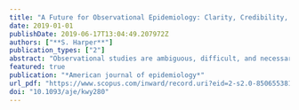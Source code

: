 ```yaml
---
title: "A Future for Observational Epidemiology: Clarity, Credibility, Transparency"
date: 2019-01-01
publishDate: 2019-06-17T13:04:49.207972Z
authors: ["**S. Harper**"]
publication_types: ["2"]
abstract: "Observational studies are ambiguous, difficult, and necessary for epidemiology. Presently, there are concerns that the evidence produced by most observational studies in epidemiology is not credible and contributes to research waste. I argue that observational epidemiology could be improved by focusing greater attention on 1) defining questions that make clear whether the inferential goal is descriptive or causal; 2) greater utilization of quantitative bias analysis and alternative research designs that aim to decrease the strength of assumptions needed to estimate causal effects; and 3) promoting, experimenting with, and perhaps institutionalizing both reproducible research standards and replication studies to evaluate the fragility of study findings in epidemiology. Greater clarity, credibility, and transparency in observational epidemiology will help to provide reliable evidence that can serve as a basis for making decisions about clinical or population-health interventions. o̧pyright The Author(s) 2019. Published by Oxford University Press on behalf of the Johns Hopkins Bloomberg School of Public Health. All rights reserved. For permissions, please e-mail: journals.permissions@oup.com."
featured: true
publication: "*American journal of epidemiology*"
url_pdf: "https://www.scopus.com/inward/record.uri?eid=2-s2.0-85065538152&doi=10.1093%2faje%2fkwy280&partnerID=40&md5=9b1c4f076600dde9dd2e2cddf2ed27d6"
doi: "10.1093/aje/kwy280"
---
```


